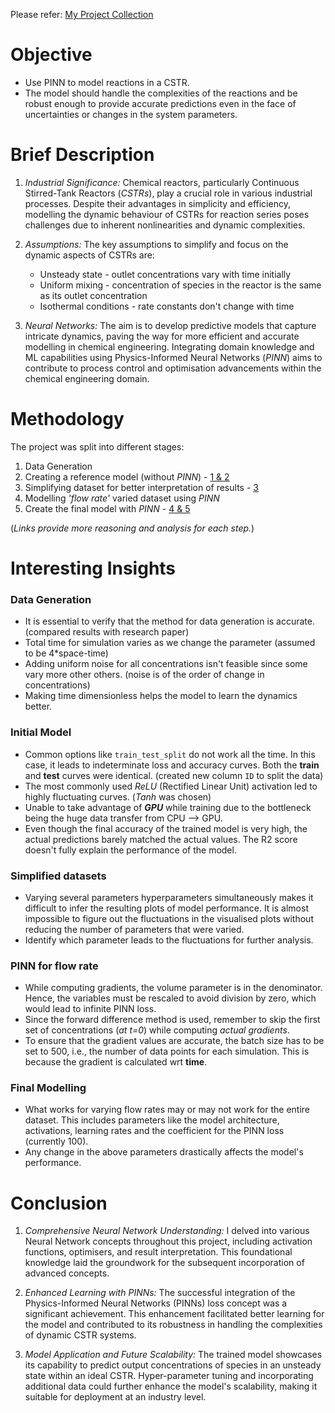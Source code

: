 Please refer: [My Project Collection](https://github.com/AswinBalamurugan/Machine_Learning_Projects/blob/main/README.md)

# Objective
* Use PINN to model reactions in a CSTR.
* The model should handle the complexities of the reactions and be robust enough to provide accurate predictions even in the face of uncertainties or changes in the system parameters.

# Brief Description
1. *Industrial Significance:*
   Chemical reactors, particularly Continuous Stirred-Tank Reactors (_CSTRs_), play a crucial role in various industrial processes. Despite their advantages in simplicity and efficiency, modelling the dynamic behaviour of CSTRs for reaction series poses challenges due to inherent nonlinearities and dynamic complexities.

2. *Assumptions:*
   The key assumptions to simplify and focus on the dynamic aspects of CSTRs are:
   * Unsteady state - outlet concentrations vary with time initially
   * Uniform mixing - concentration of species in the reactor is the same as its outlet concentration
   * Isothermal conditions - rate constants don't change with time

4. *Neural Networks:*
   The aim is to develop predictive models that capture intricate dynamics, paving the way for more efficient and accurate modelling in chemical engineering. Integrating domain knowledge and ML capabilities using Physics-Informed Neural Networks (_PINN_) aims to contribute to process control and optimisation advancements within the chemical engineering domain.

# Methodology
The project was split into different stages:
1. Data Generation
2. Creating a reference model (without *PINN*) - [1 & 2](https://github.com/AswinBalamurugan/PINN-CSTR/tree/main/Data%20generation%20and%20Inital%20model)
3. Simplifying dataset for better interpretation of results - [3](https://github.com/AswinBalamurugan/PINN-CSTR/tree/main/Simplify%20modelling)
4. Modelling *'flow rate'* varied dataset using *PINN*
5. Create the final model with *PINN* - [4 & 5](https://github.com/AswinBalamurugan/PINN-CSTR/tree/main/PINN%20for%20flow%20rate%20and%20final%20model)

(_Links provide more reasoning and analysis for each step._)

# Interesting Insights
### Data Generation
* It is essential to verify that the method for data generation is accurate. (compared results with research paper)
* Total time for simulation varies as we change the parameter (assumed to be 4*space-time)
* Adding uniform noise for all concentrations isn't feasible since some vary more other others. (noise is of the order of change in concentrations)
* Making time dimensionless helps the model to learn the dynamics better.

### Initial Model
* Common options like `train_test_split` do not work all the time. In this case, it leads to indeterminate loss and accuracy curves. Both the **train** and **test** curves were identical. (created new column `ID` to split the data)
* The most commonly used _ReLU_ (Rectified Linear Unit) activation led to highly fluctuating curves. (_Tanh_ was chosen)
* Unable to take advantage of _**GPU**_ while training due to the bottleneck being the huge data transfer from CPU --> GPU.
* Even though the final accuracy of the trained model is very high, the actual predictions barely matched the actual values. The R2 score doesn't fully explain the performance of the model.

### Simplified datasets
* Varying several parameters hyperparameters simultaneously makes it difficult to infer the resulting plots of model performance. It is almost impossible to figure out the fluctuations in the visualised plots without reducing the number of parameters that were varied.
* Identify which parameter leads to the fluctuations for further analysis.

### PINN for flow rate
* While computing gradients, the volume parameter is in the denominator. Hence, the variables must be rescaled to avoid division by zero, which would lead to infinite PINN loss.
* Since the forward difference method is used, remember to skip the first set of concentrations (_at t=0_) while computing _actual gradients_.
* To ensure that the gradient values are accurate, the batch size has to be set to 500, i.e., the number of data points for each simulation. This is because the gradient is calculated wrt **time**.

### Final Modelling
* What works for varying flow rates may or may not work for the entire dataset. This includes parameters like the model architecture, activations, learning rates and the coefficient for the PINN loss (currently 100).
* Any change in the above parameters drastically affects the model's performance.

# Conclusion
1. *Comprehensive Neural Network Understanding:*
   I delved into various Neural Network concepts throughout this project, including activation functions, optimisers, and result interpretation. This foundational knowledge laid the groundwork for the subsequent incorporation of advanced concepts.

2. *Enhanced Learning with PINNs:*
   The successful integration of the Physics-Informed Neural Networks (PINNs) loss concept was a significant achievement. This enhancement facilitated better learning for the model and contributed to its robustness in handling the complexities of dynamic CSTR systems.

3. *Model Application and Future Scalability:*
   The trained model showcases its capability to predict output concentrations of species in an unsteady state within an ideal CSTR. Hyper-parameter tuning and incorporating additional data could further enhance the model's scalability, making it suitable for deployment at an industry level.




